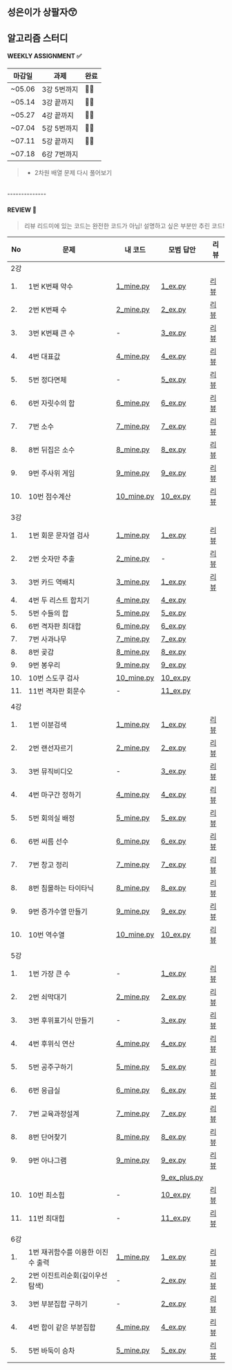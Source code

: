 
## 성은이가 상팔자😙
## 알고리즘 스터디


#### WEEKLY ASSIGNMENT ✅
|마감일|과제|완료|
|---|---|---|
|~05.06| 3강 5번까지|🙆‍♀️|
|~05.14| 3강 끝까지 |🙆‍♀️|
|~05.27| 4강 끝까지 |🙆‍♀️‍|
|~07.04| 5강 5번까지|🙆‍♀️|
|~07.11| 5강 끝까지 |🙆‍♀️|
|~07.18| 6강 7번까지 ||
> * 2차원 배열 문제 다시 풀어보기
<br>
--------------

#### REVIEW 🌵  
> 리뷰 리드미에 있는 코드는 완전한 코드가 아님! 설명하고 싶은 부분만 추린 코드!    

|No |문제|내 코드|모범 답안|리뷰|
|--|----|------|---| ---|
|2강| | | | |
|1.|1번 K번째 약수|[1_mine.py](./2강예제/1번_K번째_약수/1_mine.py)|[1_ex.py](./2강예제/1번_K번째_약수/1_ex.py)|[리뷰](./docs/2강/1.md)|
|2.|2번 K번째 수|[2_mine.py](./2강예제/2번_K번째_수/2_mine.py)|[2_ex.py](./2강예제/2번_K번째_수/2_ex.py)|[리뷰](./docs/2강/2.md)|
|3.|3번 K번째 큰 수|-|[3_ex.py](./2강예제/2번_K번째_큰_수/3_ex.py)|[리뷰](./docs/2강/3.md)|
|4.|4번 대표값|[4_mine.py](./2강예제/4번_대표값/4_mine.py)|[4_ex.py](./2강예제/4번_대표값/4_ex.py)|[리뷰](./docs/2강/4.md)|
|5.|5번 정다면체|-|[5_ex.py](./2강예제/5번_정다면체/5_ex.py)|[리뷰](./docs/2강/5.md)|
|6.|6번 자릿수의 합|[6_mine.py](./2강예제/6번_자릿수의_합/6_mine.py)|[6_ex.py](./2강예제/6번_자릿수의_합/6_ex.py)|[리뷰](./docs/2강/6.md)|
|7.|7번 소수|[7_mine.py](./2강예제/7번_소수/7_mine.py)|[7_ex.py](./2강예제/7번_소수/7_ex.py)|[리뷰](./docs/2강/7.md)|
|8.|8번 뒤집은 소수|[8_mine.py](./2강예제/8번_뒤집은_소수/8_mine.py)|[8_ex.py](./2강예제/8번_뒤집은_소수/8_ex.py)|[리뷰](./docs/2강/8.md)|
|9.|9번 주사위 게임|[9_mine.py](./2강예제/9번_주사위_게임/9_mine.py)|[9_ex.py](./2강예제/9번_주사위_게임/9_ex.py)|[리뷰](./docs/2강/9.md)|
|10.|10번 점수계산|[10_mine.py](./2강예제/10번_점수계산/10_mine.py)|[10_ex.py](./2강예제/10번_점수계산/10_ex.py)|[리뷰](./docs/2강/10.md)|
| | | | | |
|3강| | | | |
|1.|1번 회문 문자열 검사|[1_mine.py](./3강예제/1번_회문_문자열_검사/1_mine.py)|[1_ex.py](./3강예제/1번_회문_문자열_검사/1_ex.py)|[리뷰](./docs/3강/1.md)|
|2.|2번 숫자만 추출|[2_mine.py](./3강예제/2번_숫자만_추출/2_mine.py)|-|[리뷰](./docs/3강/2.md)|
|3.|3번 카드 역배치|[3_mine.py](./3강예제/3번_카드_역배치/3_mine.py)|[1_ex.py](./3강예제/3번_카드_역배치/3_ex.py)|[리뷰](./docs/3강/3.md)|
|4.|4번 두 리스트 합치기|[4_mine.py](./3강예제/4번_두_리스트_합치기/4_mine.py)|[4_ex.py](./3강예제/4번_두_리스트_합치기/4_ex.py)||
|5.|5번 수들의 합|[5_mine.py](./3강예제/5번_수들의_합/5_mine.py)|[5_ex.py](./3강예제/5번_수들의_합/5_ex.py)||
|6.|6번 격자판 최대합|[6_mine.py](./3강예제/6번_격자판_최대합/6_mine.py)|[6_ex.py](./3강예제/6번_격자판_최대합/6_ex.py)||
|7.|7번 사과나무|[7_mine.py](./3강예제/7번_사과나무/7_mine.py)|[7_ex.py](./3강예제/7번_사과나무/7_ex.py)||
|8.|8번 곶감|[8_mine.py](./3강예제/8번_곶감/8_mine.py)|[8_ex.py](./3강예제/8번_곶감/8_ex.py)||
|9.|9번 봉우리|[9_mine.py](./3강예제/9번_봉우리/9_mine.py)|[9_ex.py](./3강예제/9번_봉우리/9_ex.py)||
|10.|10번 스도쿠 검사|[10_mine.py](./3강예제/10번_스도쿠_검사/10_mine.py)|[10_ex.py](./3강예제/10번_스도쿠_검사/10_ex.py)||
|11.|11번 격자판 회문수|-|[11_ex.py](./3강예제/11번_격자판_회문수/11_ex.py)||
| | | | | |
|4강| | | | |
|1.|1번 이분검색|[1_mine.py](./4강예제/1번_이분검색/1_mine.py)|[1_ex.py](./4강예제/1번_이분검색/1_ex.py)|[리뷰](./docs/4강/1.md)|
|2.|2번 랜선자르기|[2_mine.py](./4강예제/2번_랜선자르기/2_mine.py)|[2_ex.py](./4강예제/2번_랜선자르기/2_ex.py)|[리뷰](./docs/4강/2.md)|
|3.|3번 뮤직비디오|-|[3_ex.py](./4강예제/3번_뮤직비디오/3_ex.py)|[리뷰](./docs/4강/3.md)|
|4.|4번 마구간 정하기|[4_mine.py](./4강예제/4번_마구간_정하기/4_mine.py)|[4_ex.py](./4강예제/4번_마구간_정하기/4_ex.py)|[리뷰](./docs/4강/4.md)|
|5.|5번 회의실 배정|[5_mine.py](./4강예제/5번_회의실_배정/5_mine.py)|[5_ex.py](./4강예제/5번_회의실_배정/5_ex.py)|[리뷰](./docs/4강/5.md)|
|6.|6번 씨름 선수|[6_mine.py](./4강예제/6번_씨름_선수/6_mine.py)|[6_ex.py](./4강예제/6번_씨름_선수/6_ex.py)|[리뷰](./docs/4강/6.md)|
|7.|7번 창고 정리|[7_mine.py](./4강예제/7번_창고_정리/7_mine.py)|[7_ex.py](./4강예제/7번_창고_정리/7_ex.py)|[리뷰](./docs/4강/7.md)|
|8.|8번 침몰하는 타이타닉|[8_mine.py](./4강예제/8번_침몰하는_타이타닉/8_mine.py)|[8_ex.py](./4강예제/8번_침몰하는_타이타닉/8_ex.py)|[리뷰](./docs/4강/8.md)|
|9.|9번 증가수열 만들기|[9_mine.py](./4강예제/9번_증가수열_만들기/9_mine.py)|[9_ex.py](./4강예제/9번_증가수열_만들기/9_ex.py)|[리뷰](./docs/4강/9.md)|
|10.|10번 역수열|[10_mine.py](./4강예제/10번_역수열/10_mine.py)|[10_ex.py](./4강예제/10번_역수열/10_ex.py)|[리뷰](./docs/4강/10.md)|
| | | | | |
|5강| | | | |
|1.|1번 가장 큰 수|-|[1_ex.py](./5강예제/1번_가장큰수/1_ex.py)|[리뷰](./docs/5강/1.md)|
|2.|2번 쇠막대기|[2_mine.py](./5강예제/2번_쇠막대기/2_mine.py)|[2_ex.py](./5강예제/2번_쇠막대기/2_ex.py)|[리뷰](./docs/5강/2.md)|
|3.|3번 후위표기식 만들기|-|[3_ex.py](./5강예제/3번_후위표기식_만들기/3_ex.py)|[리뷰](./docs/5강/3.md)|
|4.|4번 후위식 연산|[4_mine.py](./5강예제/4번_후위식_연산/4_mine.py)|[4_ex.py](./5강예제/4번_후위식_연산/4_ex.py)|[리뷰](./docs/5강/4.md)|
|5.|5번 공주구하기|[5_mine.py](./5강예제/5번_공주구하기/5_mine.py)|[5_ex.py](./5강예제/5번_공주구하기/5_ex.py)|[리뷰](./docs/5강/5.md)|
|6.|6번 응급실|[6_mine.py](./5강예제/6번_응급실/6_mine.py)|[6_ex.py](./5강예제/6번_응급실/6_ex.py)|[리뷰](./docs/5강/6.md)|
|7.|7번 교육과정설계|[7_mine.py](./5강예제/7번_교육과정설계/7_mine.py)|[7_ex.py](./5강예제/7번_교육과정설계/7_ex.py)|[리뷰](./docs/5강/7.md)|
|8.|8번 단어찾기|[8_mine.py](./5강예제/8번_단어찾기/8_mine.py)|[8_ex.py](./5강예제/8번_단어찾기/8_ex.py)|[리뷰](./docs/5강/8.md)|
|9.|9번 아나그램|[9_mine.py](./5강예제/9_아나그램/9_mine.py)|[9_ex.py](./5강예제/9_아나그램/9_ex.py)|[리뷰](./docs/5강/9.md)|
||||[9_ex_plus.py](./5강예제/9_아나그램/9_ex_plus.py)||
|10.|10번 최소힙|-|[10_ex.py](./5강예제/10_최소힙/10_ex.py)|[리뷰](./docs/5강/10.md)|
|11.|11번 최대힙|-|[11_ex.py](./5강예제/11번_최대힙/11_ex.py)|[리뷰](./docs/5강/11.md)|
| | | | | |
|6강| | | | |
|1.|1번 재귀함수를 이용한 이진수 출력|[1_mine.py](./6강예제/1번_재귀함수를_이용한_이진수_출력/1_mine.py)|[1_ex.py](./6강예제/1번_재귀함수를_이용한_이진수_출력/1_ex.py)|[리뷰](./docs/6강/1.md)|
|2.|2번 이진트리순회(깊이우선탐색)|-|[2_ex.py](./6강예제/2번_이진트리순회(깊이우선탐색)/2_ex.py)|[리뷰](./docs/6강/2.md)|
|3.|3번 부분집합 구하기|-|[2_ex.py](./6강예제/3번_부분집합구하기/3_ex.py)|[리뷰](./docs/6강/3.md)|
|4.|4번 합이 같은 부분집합|[4_mine.py](./6강예제/4번_합이_같은_부분집합/4_mine.py)|[4_ex.py](./6강예제/4번_합이_같은_부분집합/4_mine.py)|[리뷰](./docs/6강/4.md)|
|5.|5번 바둑이 승차|[5_mine.py](./6강예제/5번_바둑이_승차/5_mine.py)|[5_ex.py](./6강예제/5번_바둑이_승차/5_ex.py)|[리뷰](./docs/6강/5.md)|